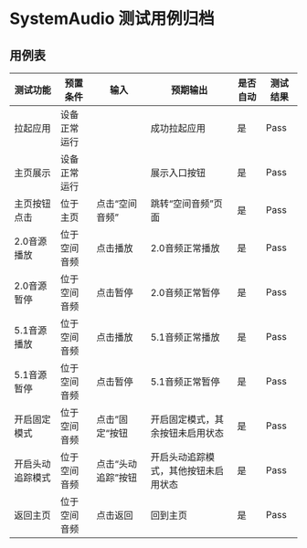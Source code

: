 # SystemAudio 测试用例归档

## 用例表

| 测试功能          | 预置条件             | 输入              | 预期输出               | 是否自动 | 测试结果 |
|---------------|------------------|-----------------|--------------------|------|------|
| 拉起应用          | 	设备正常运行          | 		              | 成功拉起应用             | 是    | Pass |
| 主页展示          | 	设备正常运行          | 		              | 展示入口按钮             | 是    | Pass |
| 主页按钮点击        | 	位于主页            | 	点击“空间音频”       | 	跳转“空间音频”页面        | 是    | Pass |
| 2.0音源播放       | 	位于空间音频          | 点击播放            | 2.0音频正常播放          | 是    | Pass |
| 2.0音源暂停       | 	位于空间音频          | 点击暂停            | 2.0音频正常暂停          | 是    | Pass |
| 5.1音源播放       | 	位于空间音频          | 点击播放            | 5.1音频正常播放          | 是    | Pass |
| 5.1音源暂停       | 	位于空间音频          | 点击暂停            | 5.1音频正常暂停          | 是    | Pass |
| 开启固定模式        | 	位于空间音频          | 点击”固定“按钮        | 开启固定模式，其余按钮未启用状态   | 是    | Pass |
| 开启头动追踪模式      | 	位于空间音频          | 点击“头动追踪”按钮      | 开启头动追踪模式，其他按钮未启用状态 | 是    | Pass |
| 返回主页          | 	位于空间音频     | 点击返回            | 	回到主页              | 是    | Pass |